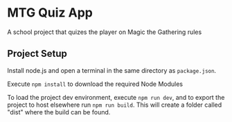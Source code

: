 # MTG Quiz App
A school project that quizes the player on Magic the Gathering rules

## Project Setup
Install node.js and open a terminal in the same directory as `package.json`.

Execute `npm install` to download the required Node Modules

To load the project dev environment, execute `npm run dev`, and to export the project to host elsewhere run `npm run build`. This will create a folder called "dist" where the build can be found.